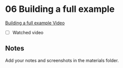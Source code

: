 # 06 Building a full example

[Building a full example Video](todo)

- [ ] Watched video

## Notes

Add your notes and screenshots in the materials folder.
